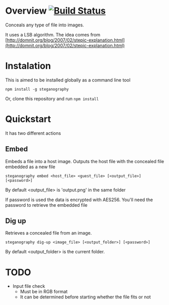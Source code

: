 # Overview [![Build Status](https://travis-ci.org/rodrigouroz/steganography.svg?branch=master)](https://travis-ci.org/rodrigouroz/steganography)

Conceals any type of file into images.

It uses a LSB algorithm. The idea comes from [http://domnit.org/blog/2007/02/stepic-explanation.html](http://domnit.org/blog/2007/02/stepic-explanation.html)

# Instalation

This is aimed to be installed globally as a command line tool

`
npm install -g steganography
`

Or, clone this repository and run `npm install`

# Quickstart

It has two different actions

## Embed

Embeds a file into a host image. Outputs the host file with the concealed file embedded as a new file

`steganography embed <host_file> <guest_file> [<output_file>] [<password>]
`

By default <output_file> is 'output.png' in the same folder

If password is used the data is encrypted with AES256. You'll need the password to retrieve the embedded file

## Dig up

Retrieves a concealed file from an image.


`steganography dig-up <image_file> [<output_folder>] [<password>]
`

By default <output_folder> is the current folder.

# TODO

* Input file check
  * Must be in RGB format
  * It can be determined before starting whether the file fits or not